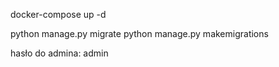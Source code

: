 docker-compose up -d

python manage.py migrate
python manage.py makemigrations

hasło do admina: admin